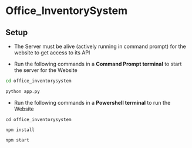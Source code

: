 # Office_InventorySystem

## Setup

- The Server must be alive (actively running in command prompt) for the website to get access to its API

- Run the following commands in a **Command Prompt terminal** to start the server for the Website

``` cmd
cd office_inventorysystem
```

```cmd
python app.py
```

- Run the following commands in a **Powershell terminal** to run the Website

``` shell
cd office_inventorysystem
```

``` shell
npm install
```

``` shell
npm start
```
